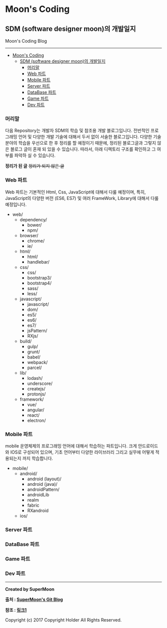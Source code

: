 # Moon's Coding

## SDM (software designer moon)의 개발일지

<div class="pull-right"> Moon's Coding Blog </div>

---

<!-- @import "[TOC]" {cmd="toc" depthFrom=1 depthTo=6 orderedList=false} -->
<!-- code_chunk_output -->

* [Moon's Coding](#moons-coding)
	* [SDM (software designer moon)의 개발일지](#sdm-software-designer-moon의-개발일지)
		* [머리말](#머리말)
		* [Web 파트](#web-파트)
		* [Mobile 파트](#mobile-파트)
		* [Server 파트](#server-파트)
		* [DataBase 파트](#database-파트)
		* [Game 파트](#game-파트)
		* [Dev 파트](#dev-파트)

<!-- /code_chunk_output -->

### 머리말

다음 Repository는 개발자 SDM의 학습 및 참조용 개발 블로그입니다.
전반적인 프로그래밍 언어 및 다양한 개발 기술에 대해서 두서 없이 서술한 블로그입니다.
다양한 기술 분야의 학습을 우선으로 한 후 정리를 할 예정이기 때문에,
정리된 블로그글과 그렇지 않은 블로그 글이 혼재 되 있을 수 있습니다.
따라서, 아래 디렉토리 구조를 확인하고 그 여부를 파악하 실 수 있습니다.

**정리가 된 글**
~~정리가 되지 않은 글~~

### Web 파트

Web 파트는 기본적인 Html, Css, JavaScript에 대해서 다룰 예정이며,
특히, JavaScript의 다양한 버전 (ES6, ES7) 및
여러 FrameWork, Library에 대해서 다룰 예정입니다.

- web/
    - dependency/
        - bower/
        - npm/
    - browser/
        - chrome/
        - ie/
    - html/
        - html/
        - handlebar/
    - css/
        - css/
        - bootstrap3/
        - bootstrap4/
        - sass/
        - less/
    - javascript/
        - javascript/
        - dom/
        - es5/
        - es6/
        - es7/    
        - jsPattern/
        - RXjs/
    - build/
        - gulp/
        - grunt/
        - babel/
        - webpack/
        - parcel/
    - lib/
        - lodash/
        - underscore/
        - createjs/
        - protonjs/
    - framework/
        - vue/
        - angular/
        - react/
        - electron/

### Mobile 파트

mobile 운영체제의 프로그래밍 언어에 대해서 학습하는 파트입니다.
크게 안드로이드와 IOS로 구성되어 있으며,
기초 언어부터 다양한 라이브러리 그리고 실무에 어떻게 적용되는지 까지 학습합니다.

- mobile/
    - android/
        - android (layout)/
        - android (java)/
        - androidPattern/
        - androidLib
        - realm
        - fabric
        - RXandroid
    - ios/

### Server 파트

### DataBase 파트

### Game 파트

### Dev 파트




---

**Created by SuperMoon**

**출처 : [SuperMoon's Git Blog](https://github.com/jm921106)**

**참조 : [링크1]()**

Copyright (c) 2017 Copyright Holder All Rights Reserved.
